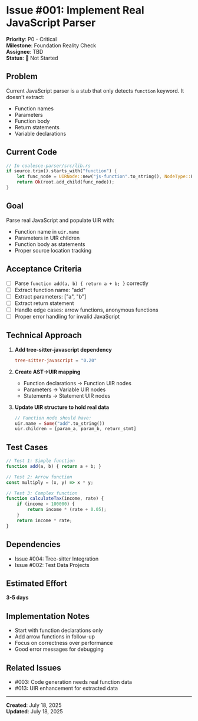 # Issue #001: Implement Real JavaScript Parser

**Priority**: P0 - Critical  
**Milestone**: Foundation Reality Check  
**Assignee**: TBD  
**Status**: 🔴 Not Started  

## Problem
Current JavaScript parser is a stub that only detects `function` keyword. It doesn't extract:
- Function names
- Parameters  
- Function body
- Return statements
- Variable declarations

## Current Code
```rust
// In coalesce-parser/src/lib.rs
if source.trim().starts_with("function") {
    let func_node = UIRNode::new("js-function".to_string(), NodeType::Function);
    return Ok(root.add_child(func_node));
}
```

## Goal
Parse real JavaScript and populate UIR with:
- Function name in `uir.name`
- Parameters in UIR children
- Function body as statements
- Proper source location tracking

## Acceptance Criteria
- [ ] Parse `function add(a, b) { return a + b; }` correctly
- [ ] Extract function name: "add"
- [ ] Extract parameters: ["a", "b"]  
- [ ] Extract return statement
- [ ] Handle edge cases: arrow functions, anonymous functions
- [ ] Proper error handling for invalid JavaScript

## Technical Approach
1. **Add tree-sitter-javascript dependency**
   ```toml
   tree-sitter-javascript = "0.20"
   ```

2. **Create AST→UIR mapping**
   - Function declarations → Function UIR nodes
   - Parameters → Variable UIR nodes
   - Statements → Statement UIR nodes

3. **Update UIR structure to hold real data**
   ```rust
   // Function node should have:
   uir.name = Some("add".to_string())
   uir.children = [param_a, param_b, return_stmt]
   ```

## Test Cases
```javascript
// Test 1: Simple function
function add(a, b) { return a + b; }

// Test 2: Arrow function  
const multiply = (x, y) => x * y;

// Test 3: Complex function
function calculateTax(income, rate) {
    if (income > 100000) {
        return income * (rate + 0.05);
    }
    return income * rate;
}
```

## Dependencies
- Issue #004: Tree-sitter Integration
- Issue #002: Test Data Projects

## Estimated Effort
**3-5 days**

## Implementation Notes
- Start with function declarations only
- Add arrow functions in follow-up
- Focus on correctness over performance
- Good error messages for debugging

## Related Issues
- #003: Code generation needs real function data
- #013: UIR enhancement for extracted data

---
**Created**: July 18, 2025  
**Updated**: July 18, 2025
